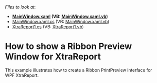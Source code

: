 <!-- default file list -->
*Files to look at*:

* **[MainWindow.xaml](./CS/RibbonPrintPreviewDemo/MainWindow.xaml) (VB: [MainWindow.xaml.vb](./VB/RibbonPrintPreviewDemo/MainWindow.xaml.vb))**
* [MainWindow.xaml.cs](./CS/RibbonPrintPreviewDemo/MainWindow.xaml.cs) (VB: [MainWindow.xaml.vb](./VB/RibbonPrintPreviewDemo/MainWindow.xaml.vb))
* [XtraReport1.cs](./CS/RibbonPrintPreviewDemo/XtraReport1.cs) (VB: [XtraReport1.vb](./VB/RibbonPrintPreviewDemo/XtraReport1.vb))
<!-- default file list end -->
# How to show a Ribbon Preview Window for XtraReport


<p>This example illustrates how to create a Ribbon PrintPreview interface for WPF XtraReport.</p>

<br/>


